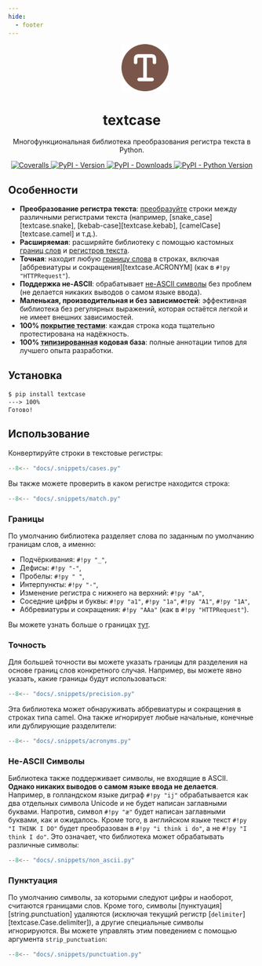 ```yaml
---
hide:
  - footer
---
```


<p align="center">
  <span>&emsp;</span>
  <span>&emsp;</span>
  <span>&emsp;</span>
  <a href="https://pypi.python.org/pypi/textcase">
    <img src="https://raw.githubusercontent.com/zobweyt/textcase/refs/heads/main/docs/assets/favicon.svg" alt="textcase logo" width="96" height="96" />
  </a>
</p>

<h1 align="center">
  textcase
</h1>

<p align="center">
  Многофункциональная библиотека преобразования регистра текста в Python.
</p>

<p align="center">
  <a href="https://coveralls.io/github/zobweyt/textcase" target="_blank">
    <img src="https://img.shields.io/coverallsCoverage/github/zobweyt/textcase?branch=main" alt="Coveralls"/>
  </a>
  <a href="https://pypi.python.org/pypi/textcase" target="_blank">
    <img src="https://img.shields.io/pypi/v/textcase.svg" alt="PyPI - Version"/>
  </a>
  <a href="https://pypistats.org/packages/textcase" target="_blank">
    <img src="https://img.shields.io/pypi/dm/textcase" alt="PyPI - Downloads"/>
  </a>
  <a href="https://pypi.python.org/pypi/textcase" target="_blank">
    <img src="https://img.shields.io/pypi/pyversions/textcase.svg" alt="PyPI - Python Version"/>
  </a>
</p>

## Особенности

- **Преобразование регистра текста**: [преобразуйте](#использование) строки между различными регистрами текста (например, [snake_case][textcase.snake], [kebab-case][textcase.kebab], [camelCase][textcase.camel] и т.д.).
- **Расширяемая**: расширяйте библиотеку с помощью кастомных [границ слов](./learn/boundaries.md) и [регистров текста](./learn/cases.md).
- **Точная**: находит любую [границу слова](#точность) в строках, включая [аббревиатуры и сокращения][textcase.ACRONYM] (как в `#!py "HTTPRequest"`).
- **Поддержка не-ASCII**: обрабатывает [не-ASCII символы](#non-ascii-characters) без проблем (не делается никаких выводов о самом языке ввода).
- **Маленькая, производительная и без зависимостей**: эффективная библиотека без регулярных выражений, которая остаётся легкой и не имеет внешних зависимостей.
- **100% <abbr title="Объём кода, который автоматически тестируется">покрытие тестами</abbr>**: каждая строка кода тщательно протестирована на надёжность.
- **100% <abbr title="Аннотации типов Python, с этим ваш редактор и внешние инструменты могут предоставить вам лучшую поддержку">типизированная</abbr> кодовая база**: полные аннотации типов для лучшего опыта разработки.

## Установка

<!-- termynal -->

```console
$ pip install textcase
---> 100%
Готово!
```

## Использование

Конвертируйте строки в текстовые регистры:

```py title="cases.py" linenums="1"
--8<-- "docs/.snippets/cases.py"
```

Вы также можете проверить в каком регистре находится строка:

```py title="match.py" linenums="1" hl_lines="3-5"
--8<-- "docs/.snippets/match.py"
```

### Границы

По умолчанию библиотека разделяет слова по заданным по умолчанию границам слов, а именно:

- Подчёркивания: `#!py "_"`,
- Дефисы: `#!py "-"`,
- Пробелы: `#!py " "`,
- Интерпункты: `#!py "·"`,
- Изменение регистра с нижнего на верхний: `#!py "aA"`,
- Соседние цифры и буквы: `#!py "a1"`, `#!py "1a"`, `#!py "A1"`, `#!py "1A"`,
- Аббревиатуры и сокращения: `#!py "AAa"` (как в `#!py "HTTPRequest"`).

Вы можете узнать больше о границах [тут](./learn/boundaries.md).

### Точность

Для большей точности вы можете указать границы для разделения на основе границ слов конкретного случая.
Например, вы можете явно указать, какие границы будут использоваться:

```py title="precision.py" linenums="1" hl_lines="4"
--8<-- "docs/.snippets/precision.py"
```

Эта библиотека может обнаруживать аббревиатуры и сокращения в строках типа camel.
Она также игнорирует любые начальные, конечные или дублирующие разделители:

```py title="acronyms.py" linenums="1" hl_lines="3-5"
--8<-- "docs/.snippets/acronyms.py"
```

### Не-ASCII Символы

Библиотека также поддерживает символы, не входящие в ASCII. **Однако никаких выводов о самом языке ввода не делается**.
Например, в голландском языке диграф `#!py "ij"` обрабатывается как два отдельных символа Unicode и не будет написан заглавными буквами.
Напротив, символ `#!py "æ"` будет написан заглавными буквами, как и ожидалось.
Кроме того, в английском языке текст `#!py "I THINK I DO"` будет преобразован в `#!py "i think i do"`, а не `#!py "I think I do"`.
Это означает, что библиотека может обрабатывать различные символы:

```py title="non_ascii.py" linenums="1" hl_lines="3-5"
--8<-- "docs/.snippets/non_ascii.py"
```

### Пунктуация

По умолчанию символы, за которыми следуют цифры и наоборот, считаются границами слов.
Кроме того, символы [пунктуация][string.punctuation] удаляются
(исключая текущий регистр [`delimiter`][textcase.Case.delimiter]), а другие специальные символы игнорируются.
Вы можете управлять этим поведением с помощью аргумента `strip_punctuation`:

```py title="punctuation.py" linenums="1" hl_lines="7-8"
--8<-- "docs/.snippets/punctuation.py"
```
